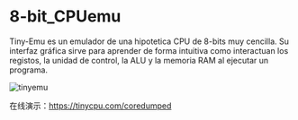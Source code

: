 # 8-bit_CPUemu

Tiny-Emu es un emulador de una hipotetica CPU de 8-bits muy cencilla. Su interfaz gráfica sirve para aprender de forma intuitiva como interactuan los registos, la unidad de control, la ALU y la memoria RAM al ejecutar un programa.

![tinyemu](https://user-images.githubusercontent.com/57422146/174094497-5a3b915a-fb8a-468a-b58d-00e4c43de654.png)

在线演示：https://tinycpu.com/coredumped

